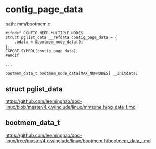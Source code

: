 contig_page_data
========================================

path: mm/bootmem.c
```
#ifndef CONFIG_NEED_MULTIPLE_NODES
struct pglist_data __refdata contig_page_data = {
    .bdata = &bootmem_node_data[0]
};
EXPORT_SYMBOL(contig_page_data);
#endif

...

bootmem_data_t bootmem_node_data[MAX_NUMNODES] __initdata;
```

struct pglist_data
----------------------------------------

https://github.com/leeminghao/doc-linux/blob/master/4.x.y/include/linux/mmzone.h/pg_data_t.md

bootmem_data_t
----------------------------------------

https://github.com/leeminghao/doc-linux/tree/master/4.x.y/include/linux/bootmem.h/bootmem_data_t.md
